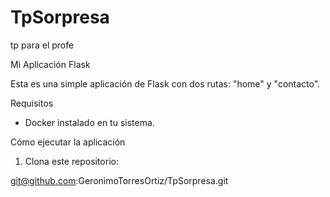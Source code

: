 # TpSorpresa
tp para el profe

Mi Aplicación Flask

Esta es una simple aplicación de Flask con dos rutas: "home" y "contacto".

Requisitos

- Docker instalado en tu sistema.

Cómo ejecutar la aplicación

1. Clona este repositorio:

git@github.com:GeronimoTorresOrtiz/TpSorpresa.git
